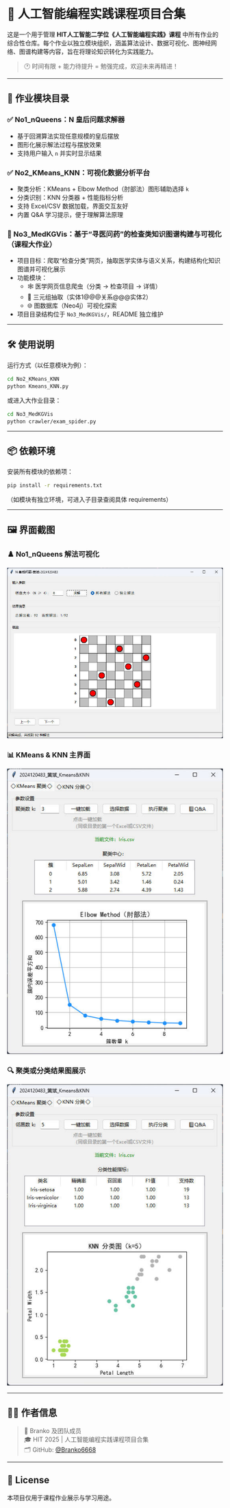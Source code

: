 
# 🤖 人工智能编程实践课程项目合集

这是一个用于管理 **HIT人工智能二学位《人工智能编程实践》课程** 中所有作业的综合性仓库。每个作业以独立模块组织，涵盖算法设计、数据可视化、图神经网络、图谱构建等内容，旨在将理论知识转化为实践能力。

> 🕐 时间有限 + 能力待提升 = 勉强完成，欢迎未来再精进！

---

## 🧠 作业模块目录

### ✅ No1_nQueens：N 皇后问题求解器
- 基于回溯算法实现任意规模的皇后摆放
- 图形化展示解法过程与摆放效果
- 支持用户输入 `n` 并实时显示结果

### ✅ No2_KMeans_KNN：可视化数据分析平台
- 聚类分析：KMeans + Elbow Method（肘部法）图形辅助选择 `k`
- 分类识别：KNN 分类器 + 性能指标分析
- 支持 Excel/CSV 数据加载，界面交互友好
- 内置 Q&A 学习提示，便于理解算法原理

### 🔬 No3_MedKGVis：基于“寻医问药”的检查类知识图谱构建与可视化（课程大作业）
- 项目目标：爬取“检查分类”网页，抽取医学实体与语义关系，构建结构化知识图谱并可视化展示
- 功能模块：
  - 🕸️ 医学网页信息爬虫（分类 → 检查项目 → 详情）
  - 🧩 三元组抽取（实体1@@@关系@@@实体2）
  - 🌐 图数据库（Neo4j）可视化探索
- 项目目录结构位于 `No3_MedKGVis/`，README 独立维护

---

## 🛠 使用说明

运行方式（以任意模块为例）：

```bash
cd No2_KMeans_KNN
python Kmeans_KNN.py
```

或进入大作业目录：

```bash
cd No3_MedKGVis
python crawler/exam_spider.py
```

---

## 📦 依赖环境

安装所有模块的依赖项：

```bash
pip install -r requirements.txt
```

（如模块有独立环境，可进入子目录查阅具体 requirements）

---

## 🖼️ 界面截图

### ♟️ No1_nQueens 解法可视化
![n皇后界面](screenshots/nQueens.jpg)

### 📊 KMeans & KNN 主界面
![界面 1](screenshots/Kmeans&KNN_1.jpg)

### 🔍 聚类或分类结果图展示
![界面 2](screenshots/Kmeans&KNN_2.jpg)


---

## 👨‍🎓 作者信息

> 👤 Branko 及团队成员  
> 🎓 HIT 2025 | 人工智能编程实践课程项目合集  
> 🗂️ GitHub: [@Branko6668](https://github.com/Branko6668)

---

## 📜 License

本项目仅用于课程作业展示与学习用途。
